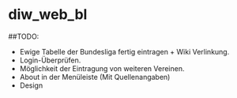 # diw_web_bl

##TODO:

- Ewige Tabelle der Bundesliga fertig eintragen + Wiki Verlinkung.
- Login-Überprüfen. 
- Möglichkeit der Eintragung von weiteren Vereinen. 
- About in der Menüleiste (Mit Quellenangaben)
- Design
